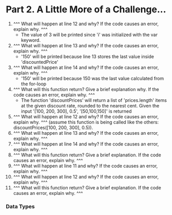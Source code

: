 # Part 2. A Little More of a Challenge...

1. ^^^ What will happen at line 12 and why? If the code causes an error, explain why. ^^^
   - The value of 3 will be printed since 'i' was initialized with the var keyword.
2. ^^^ What will happen at line 13 and why? If the code causes an error, explain why. ^^^
   - '150' will be printed because line 13 stores the last value inside 'discountedPrice'
3. ^^^ What will happen at line 14 and why? If the code causes an error, explain why. ^^^
   - '150' will be printed because 150 was the last value calculated from the for-loop
4. ^^^ What will this function return? Give a brief explanation why. If the code causes an error, explain why. ^^^
   - The function 'discountPrices' will return a list of 'prices.length' items at the given discount rate, rounded to the nearest cent. Given the input '[100, 200, 300], 0.5', '[50,100,150]' is returned
5. ^^^ What will happen at line 12 and why?  If the code causes an error, explain why. ^^^ (assume this function is being called like the others: discountPrices([100, 200, 300], 0.5)).
6. ^^^ What will happen at line 13 and why? If the code causes an error, explain why. ^^^
7. ^^^ What will happen at line 14 and why? If the code causes an error, explain why. ^^^
8. ^^^ What will this function return? Give a brief explanation. If the code causes an error, explain why. ^^^
9. ^^^ What will happen at line 11 and why? If the code causes an error, explain why. ^^^
10. ^^^ What will happen at line 12 and why? If the code causes an error, explain why. ^^^
11. ^^^ What will this function return? Give a brief explanation. If the code causes an error, explain why. ^^^


### Data Types

